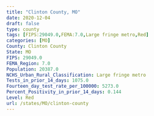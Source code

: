 ```yaml
---
title: "Clinton County, MO"
date: 2020-12-04
draft: false
type: county
tags: [FIPS:29049.0,FEMA:7.0,Large fringe metro,Red]
categories: [MO]
County: Clinton County
State: MO
FIPS: 29049.0
FEMA_Region: 7.0
Population: 20387.0
NCHS_Urban_Rural_Classification: Large fringe metro
Tests_in_prior_14_days: 1075.0
Fourteen_day_test_rate_per_100000: 5273.0
Percent_Positivity_in_prior_14_days: 0.144
Level: Red
url: /states/MO/clinton-county
---
```



